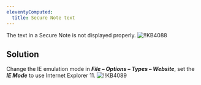 ```yaml
---
eleventyComputed:
  title: Secure Note text
---
```

The text in a Secure Note is not displayed properly.
![!!KB4088](https://cdnweb.devolutions.net/docs/docs_en_kb_KB4088.png)
## Solution
Change the IE emulation mode in ***File – Options – Types – Website***, set the ***IE Mode*** to use Internet Explorer 11.
![!!KB4089](https://cdnweb.devolutions.net/docs/docs_en_kb_KB4089.png)
